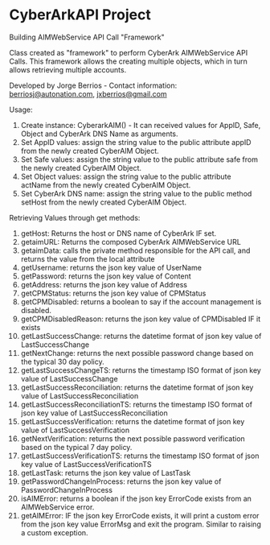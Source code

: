 # CyberArkAPI Project
Building AIMWebService API Call "Framework"

 Class created as "framework" to perform CyberArk AIMWebService API Calls. This framework allows the creating
 multiple objects, which in turn allows retrieving multiple accounts.

 Developed by Jorge Berrios - Contact information: <berriosj@autonation.com>, <jxberrios@gmail.com>

 Usage:
   1. Create instance: CyberarkAIM() - It can received values for AppID, Safe, Object and CyberArk DNS Name as
       arguments.
   2. Set AppID values: assign the string value to the public attribute appID from the newly created
       CyberAIM Object.
   3. Set Safe values: assign the string value to the public attribute safe from the newly created
       CyberAIM Object.
   4. Set Object values: assign the string value to the public attribute actName from the newly created
       CyberAIM Object.
   5. Set CyberArk DNS name: assign the string value to the public method setHost from the newly created
       CyberAIM Object.

 Retrieving Values through get methods:
   1. getHost: Returns the host or DNS name of CyberArk IF set.
   2. getaimURL: Returns the composed CyberArk AIMWebService URL
   3. getaimData: calls the private method responsible for the API call, and returns the value from the local attribute
   4. getUsername: returns the json key value of UserName
   5. getPassword: returns the json key value of Content
   6. getAddress: returns the json key value of Address
   7. getCPMStatus: returns the json key value of CPMStatus
   8. getCPMDisabled: returns a boolean to say if the account management is disabled.
   9. getCPMDisabledReason: returns the json key value of CPMDisabled IF it exists
  10. getLastSuccessChange: returns the datetime format of json key value of LastSuccessChange
  11. getNextChange: returns the next possible password change based on the typical 30 day policy.
  12. getLastSuccessChangeTS: returns the timestamp ISO format of json key value of LastSuccessChange
  13. getLastSuccessReconciliation: returns the datetime format of json key value of LastSuccessReconciliation
  14. getLastSuccessReconciliationTS: returns the timestamp ISO format of json key value of LastSuccessReconciliation
  15. getLastSuccessVerification: returns the datetime format of json key value of LastSuccessVerification
  16. getNextVerification: returns the next possible password verification based on the typical 7 day policy.
  17. getLastSuccessVerificationTS: returns the timestamp ISO format of json key value of LastSuccessVerificationTS
  18. getLastTask: returns the json key value of LastTask
  19. getPasswordChangeInProcess: returns the json key value of PasswordChangeInProcess
  20. isAIMError: returns a boolean if the json key ErrorCode exists from an AIMWebService error.
  21. getAIMError: IF the json key ErrorCode exists, it will print a custom error from the json key value ErrorMsg
       and exit the program. Similar to raising a custom exception.
